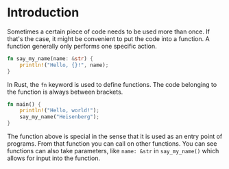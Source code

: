 # Introduction

Sometimes a certain piece of code needs to be used more than once. If that's the case, it might be convenient to put the code into a function. A function generally only performs one specific action.

```rust
fn say_my_name(name: &str) {
    println!("Hello, {}!", name);
}
```

In Rust, the ```fn``` keyword is used to define functions. The code belonging to the function is always between brackets.

```rust
fn main() {
    println!("Hello, world!");
    say_my_name("Heisenberg");
}
```

The function above is special in the sense that it is used as an entry point of programs. From that function you can call on other functions. You can see functions can also take parameters, like ```name: &str``` in ```say_my_name()``` which allows for input into the function.


